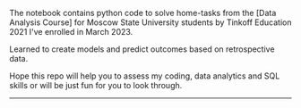 The notebook contains python code to solve home-tasks from the [Data Analysis Course] for Moscow State University students by Tinkoff Education 2021 I've enrolled in March 2023.   



Learned to create models and predict outcomes based on retrospective data.

 



Hope this repo will help you to assess my coding, data analytics and SQL skills or will be just fun for you to look through.    



------------------------------------------------------------------------------------------------------------------------------------
